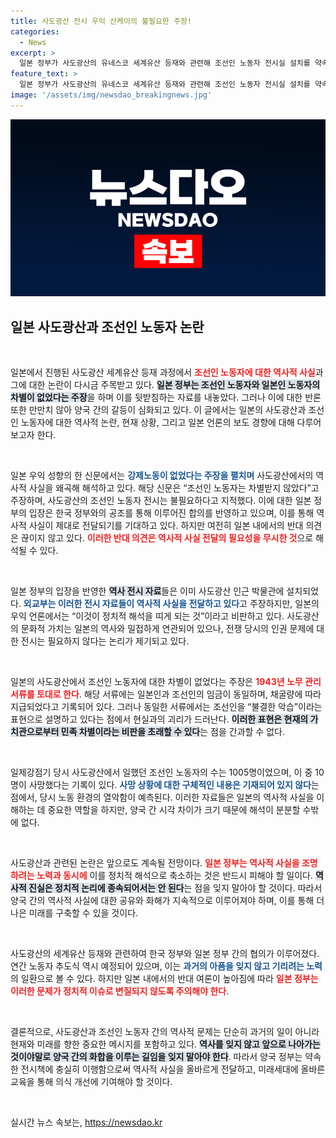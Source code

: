 ```yaml
---
title: 사도광산 전시 우익 산케이의 불필요한 주장!
categories:
  - News
excerpt: >
  일본 정부가 사도광산의 유네스코 세계유산 등재와 관련해 조선인 노동자 전시실 설치를 약속한 가운데, 우익 언론이 강제노동 주장을 반박하며 반대 목소리를 높이고 있다. 역사의 진실은 무엇일까?
feature_text: >
  일본 정부가 사도광산의 유네스코 세계유산 등재와 관련해 조선인 노동자 전시실 설치를 약속한 가운데, 우익 언론이 강제노동 주장을 반박하며 반대 목소리를 높이고 있다. 역사의 진실은 무엇일까?
image: '/assets/img/newsdao_breakingnews.jpg'
---
```


<p><img src="/assets/img/newsdao_breakingnews.jpg" alt="pcversion 속보" /></p>

<h2 data-ke-size="size26">일본 사도광산과 조선인 노동자 논란</h2>

<p data-ke-size="size16">&nbsp;</p>

<p>일본에서 진행된 사도광산 세계유산 등재 과정에서 <b><span style="color: #ee2323;">조선인 노동자에 대한 역사적 사실</span></b>과 그에 대한 논란이 다시금 주목받고 있다. <b><span style="background-color: #21538527;">일본 정부는 조선인 노동자와 일본인 노동자의 차별이 없었다는 주장</span></b>을 하며 이를 뒷받침하는 자료를 내놓았다. 그러나 이에 대한 반론 또한 만만치 않아 양국 간의 갈등이 심화되고 있다. 이 글에서는 일본의 사도광산과 조선인 노동자에 대한 역사적 논란, 현재 상황, 그리고 일본 언론의 보도 경향에 대해 다루어보고자 한다.  </p>

<p data-ke-size="size16">&nbsp;</p>

<p>일본 우익 성향의 한 신문에서는 <b><span style="color: #1a5490;">강제노동이 없었다는 주장을 펼치며</span></b> 사도광산에서의 역사적 사실을 왜곡해 해석하고 있다. 해당 신문은 “조선인 노동자는 차별받지 않았다”고 주장하며, 사도광산의 조선인 노동자 전시는 불필요하다고 지적했다. 이에 대한 일본 정부의 입장은 한국 정부와의 공조를 통해 이루어진 합의를 반영하고 있으며, 이를 통해 역사적 사실이 제대로 전달되기를 기대하고 있다. 하지만 여전히 일본 내에서의 반대 의견은 끊이지 않고 있다. <b><span style="color: #ee2323;">이러한 반대 의견은 역사적 사실 전달의 필요성을 무시한 것</span></b>으로 해석될 수 있다.  </p>

<p data-ke-size="size16">&nbsp;</p>

<p>일본 정부의 입장을 반영한 <b><span style="background-color: #21538527;">역사 전시 자료</span></b>들은 이미 사도광산 인근 박물관에 설치되었다. <b><span style="color: #1a5490;">외교부는 이러한 전시 자료들이 역사적 사실을 전달하고 있다</span></b>고 주장하지만, 일본의 우익 언론에서는 “이것이 정치적 해석을 띠게 되는 것”이라고 비판하고 있다. 사도광산의 문화적 가치는 일본의 역사와 밀접하게 연관되어 있으나, 전쟁 당시의 인권 문제에 대한 전시는 필요하지 않다는 논리가 제기되고 있다.  </p>

<p data-ke-size="size16">&nbsp;</p>

<p>일본의 사도광산에서 조선인 노동자에 대한 차별이 없었다는 주장은 <b><span style="color: #ee2323;">1943년 노무 관리 서류를 토대로 한다</span></b>. 해당 서류에는 일본인과 조선인의 임금이 동일하며, 채굴량에 따라 지급되었다고 기록되어 있다. 그러나 동일한 서류에서는 조선인을 “불결한 악습”이라는 표현으로 설명하고 있다는 점에서 현실과의 괴리가 드러난다. <b><span style="background-color: #21538527;">이러한 표현은 현재의 가치관으로부터 민족 차별이라는 비판을 초래할 수 있다</span></b>는 점을 간과할 수 없다.  </p>

<p data-ke-size="size16">&nbsp;</p>

<p>일제강점기 당시 사도광산에서 일했던 조선인 노동자의 수는 1005명이었으며, 이 중 10명이 사망했다는 기록이 있다. <b><span style="color: #1a5490;">사망 상황에 대한 구체적인 내용은 기재되어 있지 않다</span></b>는 점에서, 당시 노동 환경의 열악함이 예측된다. 이러한 자료들은 일본의 역사적 사실을 이해하는 데 중요한 역할을 하지만, 양국 간 시각 차이가 크기 때문에 해석이 분분할 수밖에 없다. </p>

<p data-ke-size="size16">&nbsp;</p>

<p>사도광산과 관련된 논란은 앞으로도 계속될 전망이다. <b><span style="color: #ee2323;">일본 정부는 역사적 사실을 조명하려는 노력과 동시에</span></b> 이를 정치적 해석으로 축소하는 것은 반드시 피해야 할 일이다. <b><span style="background-color: #21538527;">역사적 진실은 정치적 논리에 종속되어서는 안 된다</span></b>는 점을 잊지 말아야 할 것이다. 따라서 양국 간의 역사적 사실에 대한 공유와 화해가 지속적으로 이루어져야 하며, 이를 통해 더 나은 미래를 구축할 수 있을 것이다.  </p>

<p data-ke-size="size16">&nbsp;</p>

<p>사도광산의 세계유산 등재와 관련하여 한국 정부와 일본 정부 간의 협의가 이루어졌다. 연간 노동자 추도식 역시 예정되어 있으며, 이는 <b><span style="color: #1a5490;">과거의 아픔을 잊지 않고 기리려는 노력</span></b>의 일환으로 볼 수 있다. 하지만 일본 내에서의 반대 여론이 높아짐에 따라 <b><span style="color: #ee2323;">일본 정부는 이러한 문제가 정치적 이슈로 변질되지 않도록 주의해야 한다</span></b>.  </p>

<p data-ke-size="size16">&nbsp;</p>

<p>결론적으로, 사도광산과 조선인 노동자 간의 역사적 문제는 단순히 과거의 일이 아니라 현재와 미래를 향한 중요한 메시지를 포함하고 있다. <b><span style="background-color: #21538527;">역사를 잊지 않고 앞으로 나아가는 것이야말로 양국 간의 화합을 이루는 길임을 잊지 말아야 한다</span></b>. 따라서 양국 정부는 약속한 전시책에 충실히 이행함으로써 역사적 사실을 올바르게 전달하고, 미래세대에 올바른 교육을 통해 의식 개선에 기여해야 할 것이다.  </p>

<p data-ke-size="size16">&nbsp;</p>
실시간 뉴스 속보는, <a href="https://newsdao.kr" rel="dofollow">https://newsdao.kr</a>


